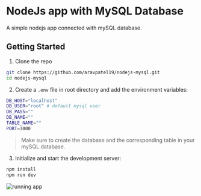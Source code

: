 # NodeJs app with MySQL Database

A simple nodejs app connected with mySQL database.

## Getting Started

1. Clone the repo

```bash
git clone https://github.com/aravpatel19/nodejs-mysql.git
cd nodejs-mysql
```

2. Create a `.env` file in root directory and add the environment variables:

```bash
DB_HOST="localhost"
DB_USER="root" # default mysql user
DB_PASS=""
DB_NAME=""
TABLE_NAME=""
PORT=3000
```

> Make sure to create the database and the corresponding table in your mySQL database.

3. Initialize and start the development server:

```bash
npm install
npm run dev
```

![running app](https://github.com/user-attachments/assets/d882c2ec-2539-49eb-990a-3b0669af26b6)
